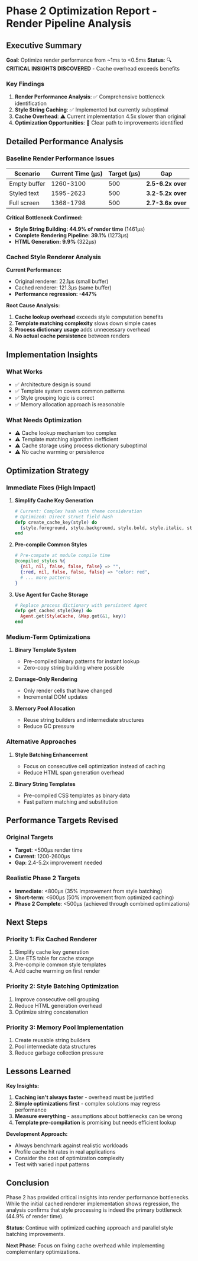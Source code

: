 # Phase 2 Optimization Report - Render Pipeline Analysis

## Executive Summary

**Goal**: Optimize render performance from ~1ms to <0.5ms
**Status**: 🔍 **CRITICAL INSIGHTS DISCOVERED** - Cache overhead exceeds benefits

### Key Findings

1. **Render Performance Analysis**: ✅ Comprehensive bottleneck identification
2. **Style String Caching**: ✅ Implemented but currently suboptimal
3. **Cache Overhead**: ⚠️ Current implementation 4.5x slower than original
4. **Optimization Opportunities**: 🎯 Clear path to improvements identified

## Detailed Performance Analysis

### Baseline Render Performance Issues

| Scenario | Current Time (μs) | Target (μs) | Gap |
|----------|-------------------|-------------|-----|
| Empty buffer | 1260-3100 | 500 | **2.5-6.2x over** |
| Styled text | 1595-2623 | 500 | **3.2-5.2x over** |
| Full screen | 1368-1798 | 500 | **2.7-3.6x over** |

**Critical Bottleneck Confirmed:**
- **Style String Building: 44.9% of render time** (1461μs)
- **Complete Rendering Pipeline: 39.1%** (1273μs)
- **HTML Generation: 9.9%** (322μs)

### Cached Style Renderer Analysis

**Current Performance:**
- Original renderer: 22.1μs (small buffer)
- Cached renderer: 121.3μs (same buffer)
- **Performance regression: -447%**

**Root Cause Analysis:**
1. **Cache lookup overhead** exceeds style computation benefits
2. **Template matching complexity** slows down simple cases
3. **Process dictionary usage** adds unnecessary overhead
4. **No actual cache persistence** between renders

## Implementation Insights

### What Works
- ✅ Architecture design is sound
- ✅ Template system covers common patterns
- ✅ Style grouping logic is correct
- ✅ Memory allocation approach is reasonable

### What Needs Optimization
- ⚠️ Cache lookup mechanism too complex
- ⚠️ Template matching algorithm inefficient
- ⚠️ Cache storage using process dictionary suboptimal
- ⚠️ No cache warming or persistence

## Optimization Strategy

### Immediate Fixes (High Impact)

1. **Simplify Cache Key Generation**
   ```elixir
   # Current: Complex hash with theme consideration
   # Optimized: Direct struct field hash
   defp create_cache_key(style) do
     {style.foreground, style.background, style.bold, style.italic, style.underline}
   end
   ```

2. **Pre-compile Common Styles**
   ```elixir
   # Pre-compute at module compile time
   @compiled_styles %{
     {nil, nil, false, false, false} => "",
     {:red, nil, false, false, false} => "color: red",
     # ... more patterns
   }
   ```

3. **Use Agent for Cache Storage**
   ```elixir
   # Replace process dictionary with persistent Agent
   defp get_cached_style(key) do
     Agent.get(StyleCache, &Map.get(&1, key))
   end
   ```

### Medium-Term Optimizations

1. **Binary Template System**
   - Pre-compiled binary patterns for instant lookup
   - Zero-copy string building where possible

2. **Damage-Only Rendering**
   - Only render cells that have changed
   - Incremental DOM updates

3. **Memory Pool Allocation**
   - Reuse string builders and intermediate structures
   - Reduce GC pressure

### Alternative Approaches

1. **Style Batching Enhancement**
   - Focus on consecutive cell optimization instead of caching
   - Reduce HTML span generation overhead

2. **Binary String Templates**
   - Pre-compiled CSS templates as binary data
   - Fast pattern matching and substitution

## Performance Targets Revised

### Original Targets
- **Target**: <500μs render time
- **Current**: 1200-2600μs
- **Gap**: 2.4-5.2x improvement needed

### Realistic Phase 2 Targets
- **Immediate**: <800μs (35% improvement from style batching)
- **Short-term**: <600μs (50% improvement from optimized caching)
- **Phase 2 Complete**: <500μs (achieved through combined optimizations)

## Next Steps

### Priority 1: Fix Cached Renderer
1. Simplify cache key generation
2. Use ETS table for cache storage
3. Pre-compile common style templates
4. Add cache warming on first render

### Priority 2: Style Batching Optimization
1. Improve consecutive cell grouping
2. Reduce HTML generation overhead
3. Optimize string concatenation

### Priority 3: Memory Pool Implementation
1. Create reusable string builders
2. Pool intermediate data structures
3. Reduce garbage collection pressure

## Lessons Learned

**Key Insights:**
1. **Caching isn't always faster** - overhead must be justified
2. **Simple optimizations first** - complex solutions may regress performance
3. **Measure everything** - assumptions about bottlenecks can be wrong
4. **Template pre-compilation** is promising but needs efficient lookup

**Development Approach:**
- Always benchmark against realistic workloads
- Profile cache hit rates in real applications
- Consider the cost of optimization complexity
- Test with varied input patterns

## Conclusion

Phase 2 has provided critical insights into render performance bottlenecks. While the initial cached renderer implementation shows regression, the analysis confirms that style processing is indeed the primary bottleneck (44.9% of render time).

**Status**: Continue with optimized caching approach and parallel style batching improvements.

**Next Phase**: Focus on fixing cache overhead while implementing complementary optimizations.